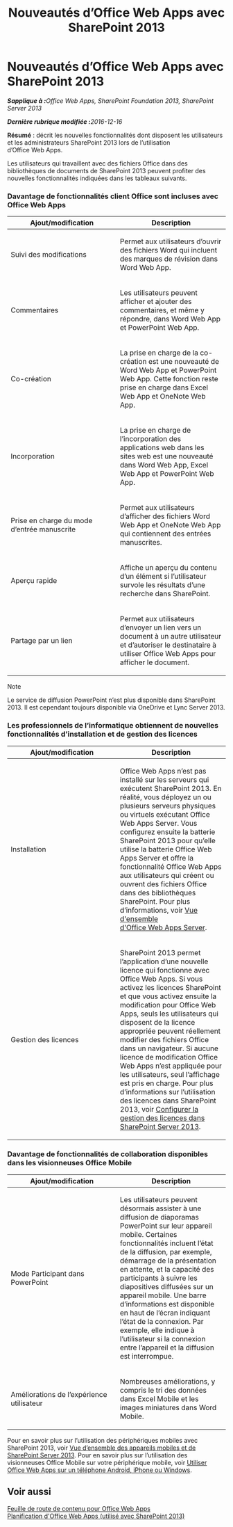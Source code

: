 ﻿---
title: Nouveautés d’Office Web Apps avec SharePoint 2013
TOCTitle: Nouveautés d’Office Web Apps avec SharePoint 2013
ms:assetid: fc26f45c-fdd2-45be-a924-c8a1c0a5924c
ms:mtpsurl: https://technet.microsoft.com/fr-fr/library/Dn455087(v=office.15)
ms:contentKeyID: 59152167
ms.date: 12/22/2017
mtps_version: v=office.15
ms.translationtype: HT
---

# Nouveautés d’Office Web Apps avec SharePoint 2013

_<strong>Sapplique à :</strong>Office Web Apps, SharePoint Foundation 2013, SharePoint Server 2013_

_<strong>Dernière rubrique modifiée :</strong>2016-12-16_

**Résumé** : décrit les nouvelles fonctionnalités dont disposent les utilisateurs et les administrateurs SharePoint 2013 lors de l’utilisation d’Office Web Apps.


Les utilisateurs qui travaillent avec des fichiers Office dans des bibliothèques de documents de SharePoint 2013 peuvent profiter des nouvelles fonctionnalités indiquées dans les tableaux suivants.

### Davantage de fonctionnalités client Office sont incluses avec Office Web Apps

<table>
<colgroup>
<col style="width: 50%" />
<col style="width: 50%" />
</colgroup>
<thead>
<tr class="header">
<th>Ajout/modification</th>
<th>Description</th>
</tr>
</thead>
<tbody>
<tr class="odd">
<td><p>Suivi des modifications</p></td>
<td><p>Permet aux utilisateurs d’ouvrir des fichiers Word qui incluent des marques de révision dans Word Web App.</p></td>
</tr>
<tr class="even">
<td><p>Commentaires</p></td>
<td><p>Les utilisateurs peuvent afficher et ajouter des commentaires, et même y répondre, dans Word Web App et PowerPoint Web App.</p></td>
</tr>
<tr class="odd">
<td><p>Co-création</p></td>
<td><p>La prise en charge de la co-création est une nouveauté de Word Web App et PowerPoint Web App. Cette fonction reste prise en charge dans Excel Web App et OneNote Web App.</p></td>
</tr>
<tr class="even">
<td><p>Incorporation</p></td>
<td><p>La prise en charge de l’incorporation des applications web dans les sites web est une nouveauté dans Word Web App, Excel Web App et PowerPoint Web App.</p></td>
</tr>
<tr class="odd">
<td><p>Prise en charge du mode d’entrée manuscrite</p></td>
<td><p>Permet aux utilisateurs d’afficher des fichiers Word Web App et OneNote Web App qui contiennent des entrées manuscrites.</p></td>
</tr>
<tr class="even">
<td><p>Aperçu rapide</p></td>
<td><p>Affiche un aperçu du contenu d’un élément si l’utilisateur survole les résultats d’une recherche dans SharePoint.</p></td>
</tr>
<tr class="odd">
<td><p>Partage par un lien</p></td>
<td><p>Permet aux utilisateurs d’envoyer un lien vers un document à un autre utilisateur et d’autoriser le destinataire à utiliser Office Web Apps pour afficher le document.</p></td>
</tr>
</tbody>
</table>


> [!NOTE]
> Le service de diffusion PowerPoint n’est plus disponible dans SharePoint 2013. Il est cependant toujours disponible via OneDrive et Lync Server 2013.


### Les professionnels de l’informatique obtiennent de nouvelles fonctionnalités d’installation et de gestion des licences

<table>
<colgroup>
<col style="width: 50%" />
<col style="width: 50%" />
</colgroup>
<thead>
<tr class="header">
<th>Ajout/modification</th>
<th>Description</th>
</tr>
</thead>
<tbody>
<tr class="odd">
<td><p>Installation</p></td>
<td><p>Office Web Apps n’est pas installé sur les serveurs qui exécutent SharePoint 2013. En réalité, vous déployez un ou plusieurs serveurs physiques ou virtuels exécutant Office Web Apps Server. Vous configurez ensuite la batterie SharePoint 2013 pour qu’elle utilise la batterie Office Web Apps Server et offre la fonctionnalité Office Web Apps aux utilisateurs qui créent ou ouvrent des fichiers Office dans des bibliothèques SharePoint. Pour plus d’informations, voir <a href="office-web-apps-server-overview.md">Vue d'ensemble d'Office Web Apps Server</a>.</p></td>
</tr>
<tr class="even">
<td><p>Gestion des licences</p></td>
<td><p>SharePoint 2013 permet l’application d’une nouvelle licence qui fonctionne avec Office Web Apps. Si vous activez les licences SharePoint et que vous activez ensuite la modification pour Office Web Apps, seuls les utilisateurs qui disposent de la licence appropriée peuvent réellement modifier des fichiers Office dans un navigateur. Si aucune licence de modification Office Web Apps n’est appliquée pour les utilisateurs, seul l’affichage est pris en charge. Pour plus d’informations sur l’utilisation des licences dans SharePoint 2013, voir <a href="https://technet.microsoft.com/fr-fr/library/jj219627(v=office.15)">Configurer la gestion des licences dans SharePoint Server 2013</a>.</p></td>
</tr>
</tbody>
</table>


### Davantage de fonctionnalités de collaboration disponibles dans les visionneuses Office Mobile

<table>
<colgroup>
<col style="width: 50%" />
<col style="width: 50%" />
</colgroup>
<thead>
<tr class="header">
<th>Ajout/modification</th>
<th>Description</th>
</tr>
</thead>
<tbody>
<tr class="odd">
<td><p>Mode Participant dans PowerPoint</p></td>
<td><p>Les utilisateurs peuvent désormais assister à une diffusion de diaporamas PowerPoint sur leur appareil mobile. Certaines fonctionnalités incluent l’état de la diffusion, par exemple, démarrage de la présentation en attente, et la capacité des participants à suivre les diapositives diffusées sur un appareil mobile. Une barre d’informations est disponible en haut de l’écran indiquant l’état de la connexion. Par exemple, elle indique à l’utilisateur si la connexion entre l’appareil et la diffusion est interrompue.</p></td>
</tr>
<tr class="even">
<td><p>Améliorations de l’expérience utilisateur</p></td>
<td><p>Nombreuses améliorations, y compris le tri des données dans Excel Mobile et les images miniatures dans Word Mobile.</p></td>
</tr>
</tbody>
</table>


Pour en savoir plus sur l’utilisation des périphériques mobiles avec SharePoint 2013, voir [Vue d’ensemble des appareils mobiles et de SharePoint Server 2013](https://technet.microsoft.com/fr-fr/library/fp161351\(v=office.15\)). Pour en savoir plus sur l’utilisation des visionneuses Office Mobile sur votre périphérique mobile, voir [Utiliser Office Web Apps sur un téléphone Android, iPhone ou Windows](http://go.microsoft.com/fwlink/p/?linkid=271045).

## Voir aussi


[Feuille de route de contenu pour Office Web Apps](content-roadmap-for-office-web-apps-server.md)  
[Planification d'Office Web Apps (utilisé avec SharePoint 2013)](plan-office-web-apps-used-with-sharepoint-2013.md)  
  

[](plan-office-web-apps-used-with-sharepoint-2013.md)


